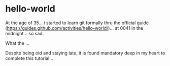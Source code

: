 # hello-world
At the age of 35... i started to learn git formally thru the official guide (https://guides.github.com/activities/hello-world/)... at 0041 in the midnight... so sad.


What the ...

Despite being old and staying late, it is found mandatory deep in my heart to complete this tutorial...
